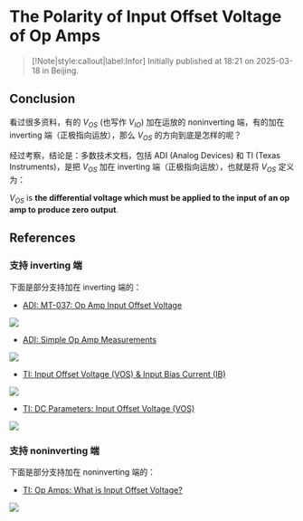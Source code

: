 # The Polarity of Input Offset Voltage of Op Amps

> [!Note|style:callout|label:Infor]
Initially published at 18:21 on 2025-03-18 in Beijing.


## Conclusion

看过很多资料，有的 $V_{OS}$ (也写作 $V_{IO}$) 加在运放的 noninverting 端，有的加在 inverting 端（正极指向运放），那么 $V_{OS}$ 的方向到底是怎样的呢？

经过考察，结论是：多数技术文档，包括 ADI (Analog Devices) 和 TI (Texas Instruments)，是把 $V_{OS}$ 加在 inverting 端（正极指向运放），也就是将 $V_{OS}$ 定义为：

<div class='center'>

$V_{OS}$ is **the differential voltage which must be applied to the input of an op amp to produce zero output**.
</div>




## References


### 支持 inverting 端

下面是部分支持加在 inverting 端的：

- [ADI: MT-037: Op Amp Input Offset Voltage](https://www.analog.com/media/en/training-seminars/tutorials/MT-037.pdf)
<div class="center"><img src="https://imagebank-0.oss-cn-beijing.aliyuncs.com/VS-PicGo/2025-03-18-18-37-37_The Polarity of Input Offset Voltage of Op Amps.png"/></div>

- [ADI: Simple Op Amp Measurements](https://www.analog.com/media/en/analog-dialogue/volume-45/number-2/articles/simple-op-amp-measurements.pdf)
<div class="center"><img src="https://imagebank-0.oss-cn-beijing.aliyuncs.com/VS-PicGo/2025-03-18-18-43-37_The Polarity of Input Offset Voltage of Op Amps.png"/></div>

- [TI: Input Offset Voltage (VOS) \& Input Bias Current (IB)](https://www.ti.com/content/dam/videos/external-videos/en-us/1/3816841626001/4082104055001.mp4/subassets/opamps-offset-voltage-input-bias-specifications-presentation-quiz.pdf)
<div class="center"><img src="https://imagebank-0.oss-cn-beijing.aliyuncs.com/VS-PicGo/2025-03-18-18-47-45_The Polarity of Input Offset Voltage of Op Amps.png"/></div>

- [TI: DC Parameters: Input Offset Voltage (VOS)](https://www.ti.com/lit/an/sloa059b/sloa059b.pdf)
<div class="center"><img src="https://imagebank-0.oss-cn-beijing.aliyuncs.com/VS-PicGo/2025-03-18-18-48-56_The Polarity of Input Offset Voltage of Op Amps.png"/></div>

### 支持 noninverting 端

下面是部分支持加在 noninverting 端的：
- [TI: Op Amps: What is Input Offset Voltage?](https://www.ti.com/lit/wp/sboa590/sboa590.pdf)
<div class="center"><img src="https://imagebank-0.oss-cn-beijing.aliyuncs.com/VS-PicGo/2025-03-18-18-45-25_The Polarity of Input Offset Voltage of Op Amps.png"/></div>

